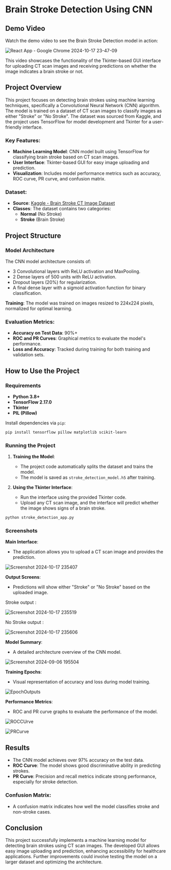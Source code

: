 # Brain Stroke Detection Using CNN 

## Demo Video

Watch the demo video to see the Brain Stroke Detection model in action:

![React App - Google Chrome 2024-10-17 23-47-09](https://github.com/user-attachments/assets/2b6996bb-6f1b-46a2-ba5b-4a7fbc49c77a)


This video showcases the functionality of the Tkinter-based GUI interface for uploading CT scan images and receiving predictions on whether the image indicates a brain stroke or not.

## Project Overview

This project focuses on detecting brain strokes using machine learning techniques, specifically a Convolutional Neural Network (CNN) algorithm. The model is trained on a dataset of CT scan images to classify images as either "Stroke" or "No Stroke". The dataset was sourced from Kaggle, and the project uses TensorFlow for model development and Tkinter for a user-friendly interface.

### Key Features:
- **Machine Learning Model**: CNN model built using TensorFlow for classifying brain stroke based on CT scan images.
- **User Interface**: Tkinter-based GUI for easy image uploading and prediction.
- **Visualization**: Includes model performance metrics such as accuracy, ROC curve, PR curve, and confusion matrix.

### Dataset:
- **Source**: [Kaggle - Brain Stroke CT Image Dataset](https://www.kaggle.com/datasets/afridirahman/brain-stroke-ct-image-dataset)
- **Classes**: The dataset contains two categories:
  - **Normal** (No Stroke)
  - **Stroke** (Brain Stroke)

## Project Structure

### Model Architecture

The CNN model architecture consists of:
- 3 Convolutional layers with ReLU activation and MaxPooling.
- 2 Dense layers of 500 units with ReLU activation.
- Dropout layers (20%) for regularization.
- A final dense layer with a sigmoid activation function for binary classification.

**Training**: The model was trained on images resized to 224x224 pixels, normalized for optimal learning.

### Evaluation Metrics:

- **Accuracy on Test Data**: 90%+
- **ROC and PR Curves**: Graphical metrics to evaluate the model's performance.
- **Loss and Accuracy**: Tracked during training for both training and validation sets.

## How to Use the Project

### Requirements

- **Python 3.8+**
- **TensorFlow 2.17.0**
- **Tkinter**
- **PIL (Pillow)**

Install dependencies via `pip`:
```bash
pip install tensorflow pillow matplotlib scikit-learn
```

### Running the Project

1. **Training the Model**:
   - The project code automatically splits the dataset and trains the model.
   - The model is saved as `stroke_detection_model.h5` after training.

2. **Using the Tkinter Interface**:
   - Run the interface using the provided Tkinter code.
   - Upload any CT scan image, and the interface will predict whether the image shows signs of a brain stroke.

```bash
python stroke_detection_app.py
```

### Screenshots

**Main Interface**:
- The application allows you to upload a CT scan image and provides the prediction.
  
![Screenshot 2024-10-17 235407](https://github.com/user-attachments/assets/5900c302-afac-4497-84c3-94448d35c454)


**Output Screens**:
- Predictions will show either "Stroke" or "No Stroke" based on the uploaded image.

Stroke output :

![Screenshot 2024-10-17 235519](https://github.com/user-attachments/assets/7153e623-88c5-4562-bcee-a4ef01526f9e)


No Stroke output :

![Screenshot 2024-10-17 235606](https://github.com/user-attachments/assets/e2c46410-2499-476d-80f7-5c03809afc6d)


**Model Summary**:
- A detailed architecture overview of the CNN model.

![Screenshot 2024-09-06 195504](https://github.com/user-attachments/assets/b5a72630-0101-4935-81f5-2705f387840a)


**Training Epochs**:
- Visual representation of accuracy and loss during model training.

![EpochOutputs](https://github.com/user-attachments/assets/788323f8-dd9a-47f0-8d5c-359857fcb9f8)


**Performance Metrics**:
- ROC and PR curve graphs to evaluate the performance of the model.

![ROCCUrve](https://github.com/user-attachments/assets/10ab3e81-f0d1-4687-bbb9-4b0a8597395a)


![PRCurve](https://github.com/user-attachments/assets/60bc8585-8c77-4cee-884d-67234e071c77)


## Results

- The CNN model achieves over 97% accuracy on the test data.
- **ROC Curve**: The model shows good discriminative ability in predicting strokes.
- **PR Curve**: Precision and recall metrics indicate strong performance, especially for stroke detection.
  
### Confusion Matrix:
- A confusion matrix indicates how well the model classifies stroke and non-stroke cases.

## Conclusion

This project successfully implements a machine learning model for detecting brain strokes using CT scan images. The developed GUI allows easy image uploading and prediction, enhancing accessibility for healthcare applications. Further improvements could involve testing the model on a larger dataset and optimizing the architecture.
